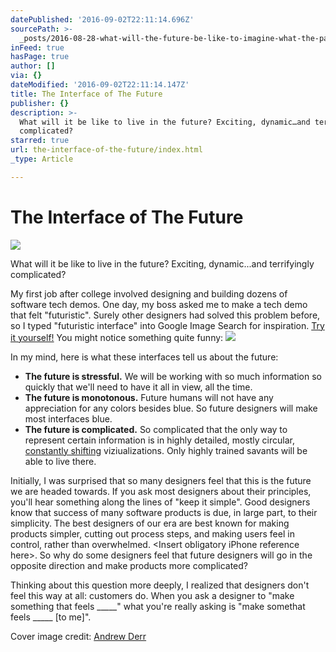 ```yaml
---
datePublished: '2016-09-02T22:11:14.696Z'
sourcePath: >-
  _posts/2016-08-28-what-will-the-future-be-like-to-imagine-what-the-past-was-l.md
inFeed: true
hasPage: true
author: []
via: {}
dateModified: '2016-09-02T22:11:14.147Z'
title: The Interface of The Future
publisher: {}
description: >-
  What will it be like to live in the future? Exciting, dynamic…and terrifyingly
  complicated?
starred: true
url: the-interface-of-the-future/index.html
_type: Article

---
```

# The Interface of The Future
![](https://the-grid-user-content.s3-us-west-2.amazonaws.com/f0b1fab8-1462-488a-ad34-a597d43a7ed9.png)

What will it be like to live in the future? Exciting, dynamic...and terrifyingly complicated?

My first job after college involved designing and building dozens of software tech demos. One day, my boss asked me to make a tech demo that felt "futuristic". Surely other designers had solved this problem before, so I typed "futuristic interface" into Google Image Search for inspiration. [Try it yourself!][0] You might notice something quite funny:
![](https://the-grid-user-content.s3-us-west-2.amazonaws.com/c2b0f94b-997f-4034-beae-b703fa7d3245.png)

In my mind, here is what these interfaces tell us about the future:

* **The future is stressful.** We will be working with so much information so quickly that we'll need to have it all in view, all the time.
* **The future is monotonous.** Future humans will not have any appreciation for any colors besides blue. So future designers will make most interfaces blue.
* **The future is complicated.** So complicated that the only way to represent certain information is in highly detailed, mostly circular, [constantly shifting][1] viziualizations. Only highly trained savants will be able to live there.

Initially, I was surprised that so many designers feel that this is the future we are headed towards. If you ask most designers about their principles, you'll hear something along the lines of "keep it simple". Good designers know that success of many software products is due, in large part, to their simplicity. The best designers of our era are best known for making products simpler, cutting out process steps, and making users feel in control, rather than overwhelmed. <Insert obligatory iPhone reference here\>. So why do some designers feel that future designers will go in the opposite direction and make products more complicated?

Thinking about this question more deeply, I realized that designers don't feel this way at all: customers do. When you ask a designer to "make something that feels \_\_\_\_\_" what you're really asking is "make somethat feels \_\_\_\_\_ \[to me\]".

Cover image credit: [Andrew Derr][2]

[0]: https://www.google.com/search?q=futuristic+interface&client=safari&rls=en&tbm=isch&tbo=u&source=univ&sa=X&ved=0ahUKEwj11Niixe_OAhVQ2WMKHWNfDEoQsAQIHQ&biw=1435&bih=1193
[1]: https://vimeo.com/116237431
[2]: https://www.behance.net/gallery/26553993/HUD-Elements-futuristic-user-interface-templates "Andrew Derr"